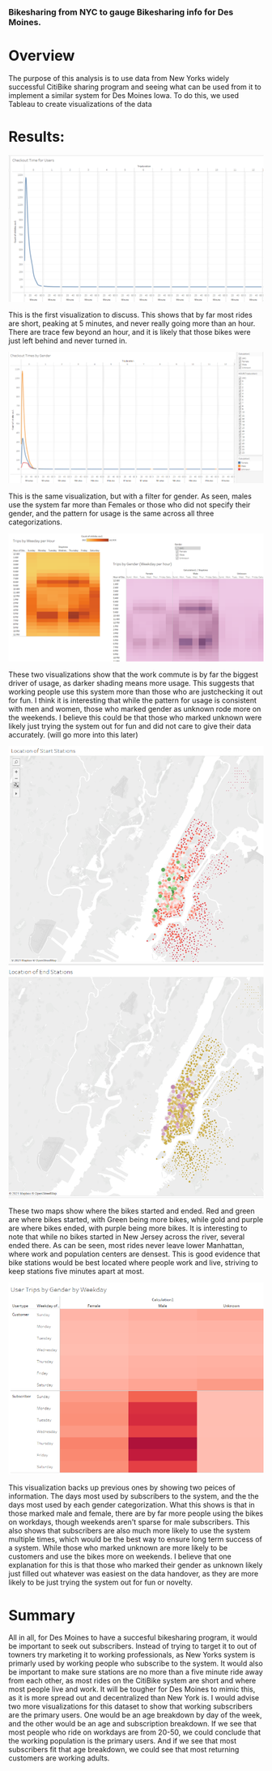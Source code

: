 ### Bikesharing from NYC to gauge Bikesharing info for Des Moines. 

# Overview
  The purpose of this analysis is to use data from New Yorks widely successful CitiBike sharing program and seeing what can be used from it to implement a similar system
  for Des Moines Iowa. To do this, we used Tableau to create visualizations of the data 

 #   Results:
 ![Checkdisout](https://github.com/TCJester10/Bikesharing/blob/main/Images/Checkouts.png)
 
 This is the first visualization to discuss. This shows that by far most rides are short, peaking at 5 minutes, and never really going more than an hour. There are trace 
 few beyond an hour, and it is likely that those bikes were just left behind and never turned in. 
 
 ![Checkoutthesegenders](https://github.com/TCJester10/Bikesharing/blob/main/Images/Checkout%20by%20Gender.png)
 
This is the same visualization, but with a filter for gender. As seen, males use the system far more than Females or those who did not specify their gender, and the 
pattern for usage is the same across all three categorizations. 

![Whenbikes](https://github.com/TCJester10/Bikesharing/blob/main/Images/When%20used%20and%20gender.png)

These two visualizations show that the work commute is by far the biggest driver of usage, as darker shading means more usage. This suggests that working people use this
system more than those who are justchecking it out for fun. I think it is interesting that while the pattern for usage is consistent with men and women, those who marked
gender as unknown rode more on the weekends. I believe this could be that those who marked unknown were likely just trying the system out for fun and did not care to
give their data accurately. 
(will go more into this later)

![Wherebegin](https://github.com/TCJester10/Bikesharing/blob/main/Images/Start%20Locales.png)
![Whereend](https://github.com/TCJester10/Bikesharing/blob/main/Images/End%20Locales.png)

These two maps show where the bikes started and ended. Red and green are where bikes started, with Green being more bikes, while gold and purple are where bikes ended,
with purple being more bikes. It is interesting to note that while no bikes started in New Jersey across the river, several ended there. As can be seen, most rides never 
leave lower Manhattan, where work and population centers are densest. This is good evidence that bike stations would be best located where people work and live, striving
to keep stations five minutes apart at most. 

![subs vs customers gen](https://github.com/TCJester10/Bikesharing/blob/main/Images/Subs%20vs%20Cus.png)

This visualization backs up previous ones by showing two peices of information. The days most used by subscribers to the system, and the the days most used by each
gender categorization. What this shows is that in those marked male and female, there are by far more people using the bikes on workdays, though weekends aren't 
sparse for male subscribers. This also shows that subscribers are also much more likely to use the system multiple times, which would be the best way to ensure long
term success of a system. While those who marked unknown are more likely to be customers and use the bikes more on weekends. I believe that one explanation for
this is that those who marked their gender as unknown likely just filled out whatever was easiest on the data handover, as they are more likely to be just trying the
system out for fun or novelty.

# Summary
All in all, for Des Moines to have a succesful bikesharing program, it would be important to seek out subscribers. Instead of trying to target it to out of towners
try marketing it to working professionals, as New Yorks system is primarly used by working people who subscribe to the system. It would also be important to make sure
stations are no more than a five minute ride away from each other, as most rides on the CitiBike system are short and where most people live and work. It will be 
tougher for Des Moines to mimic this, as it is more spread out and decentralized than New York is. I would advise two more visualizations for this dataset to show
that working subscribers are the primary users. One would be an age breakdown by day of the week, and the other would be an age and subscription breakdown.
If we see that most people who ride on workdays are from 20-50, we could conclude that the working population is the primary users. And if we see that most subscribers fit that age breakdown, we could see that most returning customers are working adults. 
